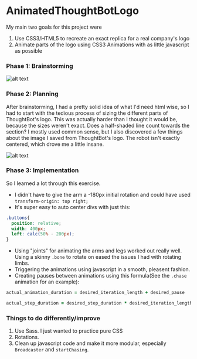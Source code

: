 AnimatedThoughtBotLogo
======================

My main two goals for this project were

1. Use CSS3/HTML5 to recreate an exact replica for a real company's logo
2. Animate parts of the logo using CSS3 Animations with as little javascript as possible

### Phase 1: Brainstorming

![alt text][sketch]

### Phase 2: Planning

After brainstorming, I had a pretty solid idea of what I'd need html wise, so I had to start with the tedious process of sizing the different parts of ThoughtBot's logo. This was actually harder than I thought it would be, because the sizes weren't exact. Does a half-shaded line count towards the section? I mostly used common sense, but I also discovered a few things about the image I saved from ThoughtBot's logo. The robot isn't exactly centered, which drove me a little insane.

![alt text][sizing]


### Phase 3: Implementation

So I learned a lot through this exercise.

- I didn't have to give the arm a -180px initial rotation and could have used `transform-origin: top right;`
- It's super easy to auto center divs with just this:

```css
.buttons{
  position: relative;
  width: 400px;
  left: calc(50% - 200px);
}
```
- Using "joints" for animating the arms and legs worked out really well. Using a skinny `.bone` to rotate on eased the issues I had with rotating limbs.
- Triggering the animations using javascript in a smooth, pleasent fashion.
- Creating pauses between animations using this formula(See the `.chase` animation for an example):

```ruby
actual_animation_duration = desired_iteration_length + desired_pause

actual_step_duration = desired_step_duration * desired_iteration_length / actual_animation_duration
```


### Things to do differently/improve

1. Use Sass. I just wanted to practice pure CSS
2. Rotations.
3. Clean up javascript code and make it more modular, especially `Broadcaster` and `startChasing`.

[sketch]: https://raw.github.com/TalkativeTree/AnimatedLogos/master/AnimatedThoughtBotLogo/RobotSketching.jpg "Design Sketch"
[sizing]: https://raw.github.com/TalkativeTree/AnimatedLogos/master/AnimatedThoughtBotLogo/robot_sizing.jpg "Image Sizing"
